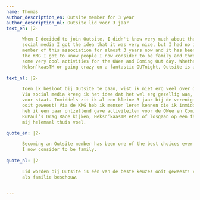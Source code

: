 ```yaml
---
name: Thomas
author_description_en: Outsite member for 3 year
author_description_nl: Outsite lid voor 3 jaar
text_en: |2-

      When I decided to join Outsite, I didn't know very much about the association itself or what to expect. Through
      social media I got the idea that it was very nice, but I had no idea what the association stands for. I am a
      member of this association for almost 3 years now and it has been one of the best choices ever for me! Through
      the KMG I got to know people I now consider to be family and through committee work I have been able to organize
      some very cool activities for the OWee and Coming Out day. Whether it's watching RuPaul's Drag Race, eating
      Heksn’kaasTM or going crazy on a fantastic OUTnight, Outsite is a place where I feel completely at home.
      
text_nl: |2-

      Toen ik besloot bij Outsite te gaan, wist ik niet erg veel over de vereniging zelf of wat mij te wachten stond.
      Via social media kreeg ik het idee dat het wel erg gezellig was, maar verder had ik geen idee waar de vereniging
      voor staat. Inmiddels zit ik al een kleine 3 jaar bij de vereniging en is het voor mij een van de beste keuzes
      ooit geweest! Via de KMG heb ik mensen leren kennen die ik inmiddels als familie beschouw en via commissiewerk
      heb ik een paar ontzettend gave activiteiten voor de OWee en Coming Out-dag neer mogen zetten. Of het nu gaat om
      RuPaul’s Drag Race kijken, Heksn’kaasTM eten of losgaan op een fantastische OUTnight, Outsite is een plek waar ik
      mij helemaal thuis voel.
      
quote_en: |2-

      Becoming an Outsite member has been one of the best choices ever for me! Through the KMG I got to know people
      I now consider to be family.
      
quote_nl: |2-

      Lid worden bij Outsite is één van de beste keuzes ooit geweest! Via de KMG heb ik mensen leren kennen die ik nu
      als familie beschouw.
      

---
```

